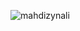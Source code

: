 <meta name="author" content="Mahdi Zeinali">
<meta name="account" content="mahdizynali">
<meta name="description" content="mahdi Zeinali github account">
<meta name="copyright" content="mahdi zeinali 2023">
<meta name="keywords" content="mahdi zeinali, mahdizynali, mrl-hsl, mrl, hsl, zeinali, mahdi zynali">

![mahdizynali](https://github-readme-stats.vercel.app/api?username=mahdizynali&show_icons=true&bg_color=00000000)

<!-- ![Snake animation](https://github.com/mahdizynali/mahdizynali/blob/output/github-contribution-grid-snake.svg) -->

